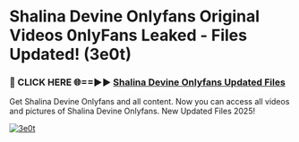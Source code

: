 # Shalina Devine Onlyfans Original Videos 0nlyFans Leaked - Files Updated! (3e0t)

<h3>🔴 CLICK HERE 🌐==►► <a href="https://tinyurl.com/3hn5wdd3" rel="nofollow">Shalina Devine Onlyfans Updated Files</a></h3>

Get Shalina Devine Onlyfans and all content. Now you can access all videos and pictures of Shalina Devine Onlyfans. New Updated Files 2025!

[![3e0t](https://i.imgur.com/4HnBqBT.gif)](https://tinyurl.com/3hn5wdd3)
